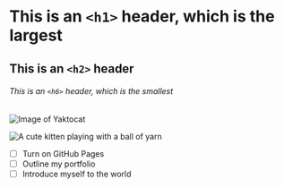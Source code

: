 # This is an `<h1>` header, which is the largest

## This is an `<h2>` header

###### This is an `<h6>` header, which is the smallest

![Image of Yaktocat](https://octodex.github.com/images/yaktocat.png)

![A cute kitten playing with a ball of yarn](https://example.com/kitten.jpg)

- [ ] Turn on GitHub Pages
- [ ] Outline my portfolio
- [ ] Introduce myself to the world
